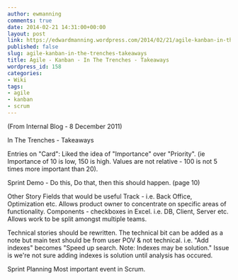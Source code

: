 ```yaml
---
author: ewmanning
comments: true
date: 2014-02-21 14:31:00+00:00
layout: post
link: https://edwardmanning.wordpress.com/2014/02/21/agile-kanban-in-the-trenches-takeaways/
published: false
slug: agile-kanban-in-the-trenches-takeaways
title: Agile - Kanban - In The Trenches - Takeaways
wordpress_id: 158
categories:
- Wiki
tags:
- agile
- kanban
- scrum
---
```


(From Internal Blog - 8 December 2011)

In The Trenches - Takeaways

Entries on "Card":
 Liked the idea of "Importance" over "Priority". (ie Importance of 10 is low, 150 is high. Values are not relative - 100 is not 5 times more important than 20).
 
 Sprint Demo - Do this, Do that, then this should happen. (page 10)
 
 Other Story Fields that would be useful
  Track - i.e. Back Office, Optimization etc. Allows product owner to concentrate on specific areas of functionality.
  Components - checkboxes in Excel. i.e. DB, Client, Server etc. Allows work to be split amongst multiple teams.
  
 Technical stories should be rewritten. The technical bit can be added as a note but main text should be from user POV & not technical.
  i.e. "Add indexes" becomes "Speed up search. Note: Indexes may be solution."
  Issue is we're not sure adding indexes is solution until analysis has occured.
  
Sprint Planning
 Most important event in Scrum.


